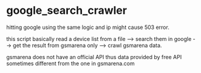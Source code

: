 # google_search_crawler
hitting google using the same logic and ip might cause 503 error.

this script basically read a device list from a file --> search them in google --> get the result from gsmarena only --> crawl gsmarena data.

gsmarena does not have an official API thus data provided by free API sometimes different from the one in gsmarena.com
